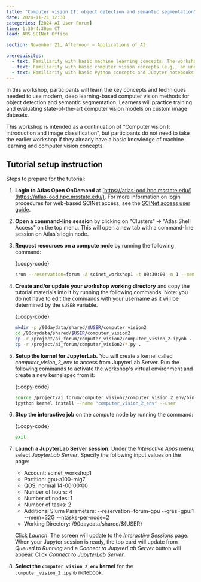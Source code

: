 ```yaml
---
title: "Computer vision II: object detection and semantic segmentation"
date: 2024-11-21 12:30
categories: [2024 AI User Forum] 
time: 1:30-4:30pm CT
lead: ARS SCINet Office

section: November 21, Afternoon — Applications of AI

prerequisites:
  - text: Familiarity with basic machine learning concepts. The workshop on November 20 will provide this background, if needed.
  - text: Familiarity with basic computer vision concepts (e.g., an understanding of how image data are structured in computer memory). The morning computer vision workshop will provide this background.
  - text: Familiarity with basic Python concepts and Jupyter notebooks. We will offer virtual training for these skills before the Forum begins.
---
```


In this workshop, participants will learn the key concepts and techniques needed to use modern, deep learning-based computer vision methods for object detection and semantic segmentation. Learners will practice training and evaluating state-of-the-art computer vision models on custom image datasets. 

This workshop is intended as a continuation of “Computer vision I: introduction and image classification”, but participants do not need to take the earlier workshop if they already have a basic knowledge of machine learning and computer vision concepts.<!--excerpt--> 


## Tutorial setup instruction

Steps to prepare for the tutorial:

1. **Login to Atlas Open OnDemand** at [https://atlas-ood.hpc.msstate.edu/](https://atlas-ood.hpc.msstate.edu/). For more information on login procedures for web-based SCINet access, see the [SCINet access user guide]({{site.baseurl}}/guides/access/web-based-login).

1. **Open a command-line session** by clicking on "Clusters" -> "Atlas Shell Access" on the top menu. This will open a new tab with a command-line session on Atlas's login node.

1. **Request resources on a compute node** by running the following command: 

    {:.copy-code}
    ```bash
    srun --reservation=forum -A scinet_workshop1 -t 00:30:00 -n 1 --mem 8G --pty bash 
    ```

1. **Create and/or update your workshop working directory** and copy the tutorial materials into it by running the following commands. Note: you do not have to edit the commands with your username as it will be determined by the `$USER` variable. 

    {:.copy-code}
    ```bash
    mkdir -p /90daydata/shared/$USER/computer_vision2
    cd /90daydata/shared/$USER/computer_vision2
    cp -r /project/ai_forum/computer_vision2/computer_vision_2.ipynb .
    cp -r /project/ai_forum/computer_vision2/*.py .
    ```

1. **Setup the kernel for JupyterLab.** You will create a kernel called *computer_vision_2_env* to access from JupyterLab Server. Run the following commands to activate the workshop's virtual environment and create a new kernelspec from it:

    {:.copy-code}
    ```bash
    source /project/ai_forum/computer_vision2/computer_vision_2_env/bin/activate
    ipython kernel install --name "computer_vision_2_env" --user
    ```

1. **Stop the interactive job** on the compute node by running the command:

    {:.copy-code}
    ```bash
    exit
    ```

1. **Launch a JupyterLab Server session.** Under the *Interactive Apps* menu, select *JupyterLab Server*. Specify the following input values on the page:

    * Account: scinet_workshop1
    * Partition: gpu-a100-mig7
    * QOS: normal 14-00:00:00
    * Number of hours: 4
    * Number of nodes: 1
    * Number of tasks: 2
    * Additional Slurm Parameters: \-\-reservation=forum-gpu \-\-gres=gpu:1 \-\-mem=32G \-\-ntasks-per-node=2
    * Working Directory: /90daydata/shared/${USER}
  
    Click *Launch*. The screen will update to the *Interactive Sessions* page. When your Jupyter session is ready, the top card will update from *Queued* to *Running* and a *Connect to JupyterLab Server* button will appear. Click *Connect to JupyterLab Server*.

1. **Select the `computer_vision_2_env` kernel** for the `computer_vision_2.ipynb` notebook.


